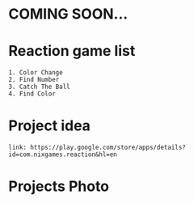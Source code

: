 # COMING SOON...

# Reaction game list
    1. Color Change
    2. Find Number
    3. Catch The Ball
    4. Find Color

# Project idea
    link: https://play.google.com/store/apps/details?id=com.nixgames.reaction&hl=en

# Projects Photo
    
